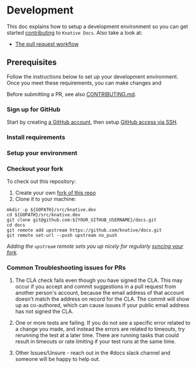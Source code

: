 # Development

This doc explains how to setup a development environment so you can get started
[contributing](https://www.knative.dev/contributing/) to `Knative Docs`. Also
take a look at:

- [The pull request workflow](https://www.knative.dev/contributing/contributing/#pull-requests)

## Prerequisites

Follow the instructions below to set up your development environment. Once you
meet these requirements, you can make changes and

Before submitting a PR, see also [CONTRIBUTING.md](./CONTRIBUTING.md).

### Sign up for GitHub

Start by creating [a GitHub account](https://github.com/join), then setup
[GitHub access via SSH](https://help.github.com/articles/connecting-to-github-with-ssh/).

### Install requirements

### Setup your environment

### Checkout your fork

To check out this repository:

1. Create your own
   [fork of this repo](https://help.github.com/articles/fork-a-repo/)
1. Clone it to your machine:

```shell
mkdir -p ${GOPATH}/src/knative.dev
cd ${GOPATH}/src/knative.dev
git clone git@github.com:${YOUR_GITHUB_USERNAME}/docs.git
cd docs
git remote add upstream https://github.com/knative/docs.git
git remote set-url --push upstream no_push
```

_Adding the `upstream` remote sets you up nicely for regularly
[syncing your fork](https://help.github.com/articles/syncing-a-fork/)._

### Common Troubleshooting issues for PRs

1. The CLA check fails even though you have signed the CLA. This may occur if you accept and commit suggestions in a pull request from another person's account, because the email address of that account doesn't match the address on record for the CLA. The commit will show up as co-authored, which can cause issues if your public email address has not signed the CLA. 

1. One or more tests are failing. If you do not see a specific error related to a change you made, and instead the errors are related to timeouts, try rerunning the test at a later time. There are running tasks that could result in timeouts or rate limiting if your test runs at the same time.

1. Other Issues/Unsure - reach out in the #docs slack channel and someone will be happy to help out.
